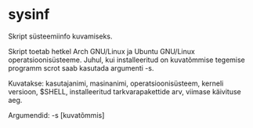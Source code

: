 # sysinf
Skript süsteemiinfo kuvamiseks.

Skript toetab hetkel Arch GNU/Linux ja Ubuntu GNU/Linux operatsioonisüsteeme.
Juhul, kui installeeritud on kuvatõmmise tegemise programm scrot saab kasutada argumenti -s.

Kuvatakse:
          kasutajanimi,
          masinanimi,
          operatsioonisüsteem,
          kerneli versioon,
          $SHELL,
          installeeritud tarkvarapakettide arv,
          viimase käivituse aeg.

Argumendid:
          -s [kuvatõmmis]
